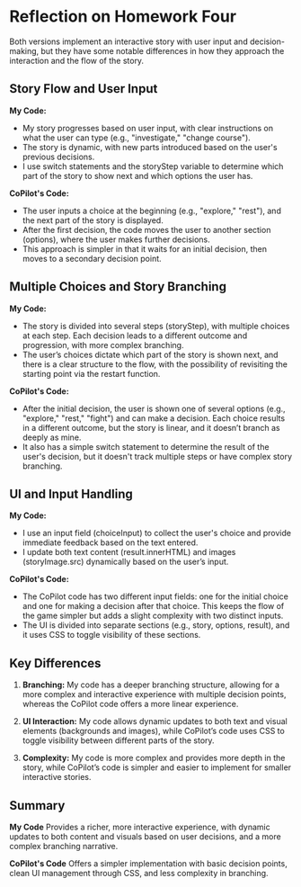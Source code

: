 # Reflection on Homework Four

Both versions implement an interactive story with user input and decision-making, but they have some notable differences in how they approach the interaction and the flow of the story.

## Story Flow and User Input
**My Code:** 
-  My story progresses based on user input, with clear instructions on what the user can type (e.g., "investigate," "change course").
- The story is dynamic, with new parts introduced based on the user's previous decisions.
- I use switch statements and the storyStep variable to determine which part of the story to show next and which options the user has.

**CoPilot's Code:** 
- The user inputs a choice at the beginning (e.g., "explore," "rest"), and the next part of the story is displayed.
- After the first decision, the code moves the user to another section (options), where the user makes further decisions.
- This approach is simpler in that it waits for an initial decision, then moves to a secondary decision point.

## Multiple Choices and Story Branching
**My Code:** 
-  The story is divided into several steps (storyStep), with multiple choices at each step. Each decision leads to a different outcome and progression, with more complex branching.
- The user’s choices dictate which part of the story is shown next, and there is a clear structure to the flow, with the possibility of revisiting the starting point via the restart function.

**CoPilot's Code:** 
- After the initial decision, the user is shown one of several options (e.g., "explore," "rest," "fight") and can make a decision. Each choice results in a different outcome, but the story is linear, and it doesn’t branch as deeply as mine.
- It also has a simple switch statement to determine the result of the user's decision, but it doesn't track multiple steps or have complex story branching.

## UI and Input Handling
**My Code:** 
-  I use an input field (choiceInput) to collect the user's choice and provide immediate feedback based on the text entered.
- I update both text content (result.innerHTML) and images (storyImage.src) dynamically based on the user’s input.

**CoPilot's Code:** 
- The CoPilot code has two different input fields: one for the initial choice and one for making a decision after that choice. This keeps the flow of the game simpler but adds a slight complexity with two distinct inputs.
- The UI is divided into separate sections (e.g., story, options, result), and it uses CSS to toggle visibility of these sections.

## Key Differences
1. **Branching:** My code has a deeper branching structure, allowing for a more complex and interactive experience with multiple decision points, whereas the CoPilot code offers a more linear experience.

2. **UI Interaction:** My code allows dynamic updates to both text and visual elements (backgrounds and images), while CoPilot’s code uses CSS to toggle visibility between different parts of the story.

3. **Complexity:** My code is more complex and provides more depth in the story, while CoPilot’s code is simpler and easier to implement for smaller interactive stories.

## Summary
**My Code**
Provides a richer, more interactive experience, with dynamic updates to both content and visuals based on user decisions, and a more complex branching narrative.

**CoPilot's Code**
Offers a simpler implementation with basic decision points, clean UI management through CSS, and less complexity in branching.

